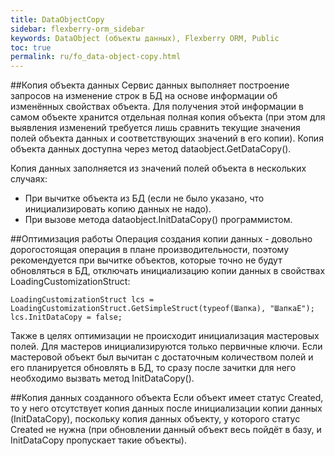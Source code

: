 ```yaml
---
title: DataObjectCopy
sidebar: flexberry-orm_sidebar
keywords: DataObject (объекты данных), Flexberry ORM, Public
toc: true
permalink: ru/fo_data-object-copy.html
---
```


##Копия объекта данных
Сервис данных выполняет построение запросов на изменение строк в БД на основе информации об изменённых свойствах объекта. Для получения этой информации в самом объекте хранится отдельная полная копия объекта (при этом для выявления изменений требуется лишь сравнить текущие значения полей объекта данных и соответствующих значений в его копии).
Копия объекта данных доступна через метод dataobject.GetDataCopy().

Копия данных заполняется из значений полей объекта в нескольких случаях:

* При вычитке объекта из БД (если не было указано, что инициализировать копию данных не надо).
* При вызове метода dataobject.InitDataCopy() программистом.

##Оптимизация работы
Операция создания копии данных - довольно дорогостоящая операция в плане производительности, поэтому рекомендуется при вычитке объектов, которые точно не будут обновляться в БД, отключать инициализацию копии данных в свойствах LoadingCustomizationStruct:

```
LoadingCustomizationStruct lcs = LoadingCustomizationStruct.GetSimpleStruct(typeof(Шапка), "ШапкаE");
lcs.InitDataCopy = false;
```

Также в целях оптимизации не происходит инициализация мастеровых полей. Для мастеров инициализируются только первичные ключи. Если мастеровой объект был вычитан с достаточным количеством полей и его планируется обновлять в БД, то сразу после зачитки для него необходимо вызвать метод InitDataCopy().

##Копия данных созданного объекта
Если объект имеет статус Created, то у него отсутствует копия данных после инициализации копии данных (InitDataCopy), поскольку копия данных объекту, у которого статус Created не нужна (при обновлении данный объект весь пойдёт в базу, и InitDataCopy пропускает такие объекты).

